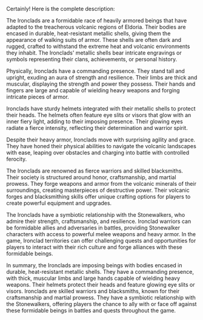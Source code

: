 Certainly! Here is the complete description:

The Ironclads are a formidable race of heavily armored beings that have adapted to the treacherous volcanic regions of Eldoria. Their bodies are encased in durable, heat-resistant metallic shells, giving them the appearance of walking suits of armor. These shells are often dark and rugged, crafted to withstand the extreme heat and volcanic environments they inhabit. The Ironclads' metallic shells bear intricate engravings or symbols representing their clans, achievements, or personal history.

Physically, Ironclads have a commanding presence. They stand tall and upright, exuding an aura of strength and resilience. Their limbs are thick and muscular, displaying the strength and power they possess. Their hands and fingers are large and capable of wielding heavy weapons and forging intricate pieces of armor.

Ironclads have sturdy helmets integrated with their metallic shells to protect their heads. The helmets often feature eye slits or visors that glow with an inner fiery light, adding to their imposing presence. Their glowing eyes radiate a fierce intensity, reflecting their determination and warrior spirit.

Despite their heavy armor, Ironclads move with surprising agility and grace. They have honed their physical abilities to navigate the volcanic landscapes with ease, leaping over obstacles and charging into battle with controlled ferocity.

The Ironclads are renowned as fierce warriors and skilled blacksmiths. Their society is structured around honor, craftsmanship, and martial prowess. They forge weapons and armor from the volcanic minerals of their surroundings, creating masterpieces of destructive power. Their volcanic forges and blacksmithing skills offer unique crafting options for players to create powerful equipment and upgrades.

The Ironclads have a symbiotic relationship with the Stonewalkers, who admire their strength, craftsmanship, and resilience. Ironclad warriors can be formidable allies and adversaries in battles, providing Stonewalker characters with access to powerful melee weapons and heavy armor. In the game, Ironclad territories can offer challenging quests and opportunities for players to interact with their rich culture and forge alliances with these formidable beings.

In summary, the Ironclads are imposing beings with bodies encased in durable, heat-resistant metallic shells. They have a commanding presence, with thick, muscular limbs and large hands capable of wielding heavy weapons. Their helmets protect their heads and feature glowing eye slits or visors. Ironclads are skilled warriors and blacksmiths, known for their craftsmanship and martial prowess. They have a symbiotic relationship with the Stonewalkers, offering players the chance to ally with or face off against these formidable beings in battles and quests throughout the game.